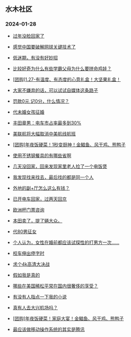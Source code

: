 ## 水木社区 
### 2024-01-28

+ [过年没脸回家了](https://www.mysmth.net/nForum/article/Age/20336195)

+ [感觉中国要破解网球关键技术了](https://www.mysmth.net/nForum/article/Tennis/1173977)

+ [低迷期，有没有好妙招](https://www.mysmth.net/nForum/article/FamilyLife/1766603277)

+ [比较好奇为什么有些学霸父母为什么要拼命鸡娃？](https://www.mysmth.net/nForum/article/PreUnivEdu/144364)

+ [[团购]1.27-有温度、有态度的心意礼盒！大坚果礼盒！](https://www.mysmth.net/nForum/article/ADAgent_TG/1316797)

+ [大家不嫌弃的话，可以试试自媒体这条路子](https://www.mysmth.net/nForum/article/WorkLife/3498626)

+ [罚款0元 记0分，什么情况？](https://www.mysmth.net/nForum/article/AutoWorld/1944771441)

+ [代未婚女孩征婚](https://www.mysmth.net/nForum/article/PieLove/2873801)

+ [丰田章男：电车市占率最多到30%](https://www.mysmth.net/nForum/article/GreenAuto/1463706)

+ [美联航将大幅取消中美航线航班](https://www.mysmth.net/nForum/article/Flyers/231852)

+ [[团购]年夜饭硬菜！1秒变厨神！金鲳鱼、风干鸡、熊鸭子](https://www.mysmth.net/nForum/article/ADAgent_TG/1316863)

+ [使用不锈钢餐具的有哪些省啊](https://www.mysmth.net/nForum/article/Geography/572464)

+ [几天没回家，回来发现家里老人捡了一个电饭煲](https://www.mysmth.net/nForum/article/FamilyLife/1766603918)

+ [我发现找来找去，最后找的都是同一个人](https://www.mysmth.net/nForum/article/Love/6279161)

+ [外地的副+厅怎么这么有钱？](https://www.mysmth.net/nForum/article/Age/20336698)

+ [已开电车回家，过两天回京](https://www.mysmth.net/nForum/article/GreenAuto/1464174)

+ [欧洲杯门票咨询](https://www.mysmth.net/nForum/article/WorldSoccer/18073182)

+ [本田卖了，提了辆大众。](https://www.mysmth.net/nForum/article/AutoWorld/1944771878)

+ [代80男征女](https://www.mysmth.net/nForum/article/PieLove/2873968)

+ [个人认为，女性在婚前都应该试探性的打男方一次……](https://www.mysmth.net/nForum/article/FamilyLife/1766604740)

+ [校车伸出停字时](https://www.mysmth.net/nForum/article/AutoWorld/1944771753)

+ [求个4k高清大决战](https://www.mysmth.net/nForum/article/Movie/3557765)

+ [假如我是真的](https://www.mysmth.net/nForum/article/Love/6279644)

+ [哪些在美国稀松平常在国内很奢侈的享受？](https://www.mysmth.net/nForum/article/Oversea/4213553)

+ [有没有人指点一下我的小说](https://www.mysmth.net/nForum/article/NetNovel/482072)

+ [真有人去大兴机场吗？](https://www.mysmth.net/nForum/article/Flyers/231979)

+ [[团购]年夜饭硬菜！家庭大宴！金鲳鱼、风干鸡、熊鸭子](https://www.mysmth.net/nForum/article/ADAgent_TG/1316863)

+ [最应该做移动操作系统的其实是腾讯](https://www.mysmth.net/nForum/article/ITExpress/2517459)

